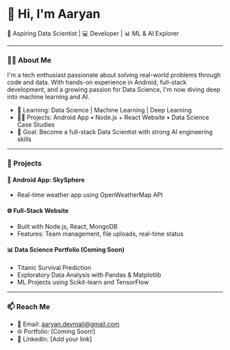 # 👋 Hi, I'm Aaryan

🚀 Aspiring Data Scientist | 💻 Developer | 📊 ML & AI Explorer

---

### 👨‍💻 About Me

I'm a tech enthusiast passionate about solving real-world problems through code and data. With hands-on experience in Android, full-stack development, and a growing passion for Data Science, I'm now diving deep into machine learning and AI.

- 🧠 Learning: Data Science | Machine Learning | Deep Learning
- 👨‍🏫 Projects: Android App • Node.js + React Website • Data Science Case Studies
- 🎯 Goal: Become a full-stack Data Scientist with strong AI engineering skills

---

### 💼 Projects

#### 📱 Android App: SkySphere
- Real-time weather app using OpenWeatherMap API

#### 🌐 Full-Stack Website
- Built with Node.js, React, MongoDB
- Features: Team management, file uploads, real-time status

#### 📊 Data Science Portfolio (Coming Soon)
- Titanic Survival Prediction
- Exploratory Data Analysis with Pandas & Matplotlib
- ML Projects using Scikit-learn and TensorFlow

---

### 📫 Reach Me
- 📧 Email: aaryan.devmail@gmail.com
- 🌐 Portfolio: [Coming Soon!]
- 🔗 LinkedIn: [Add your link]
